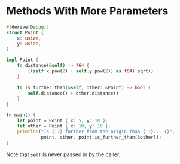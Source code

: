 # Methods With More Parameters

```rust
#[derive(Debug)]
struct Point {
    x: usize,
    y: usize,
}

impl Point {
    fn distance(&self) -> f64 {
        ((self.x.pow(2) + self.y.pow(2)) as f64).sqrt()
    }

    fn is_further_than(&self, other: &Point) -> bool {
        self.distance() > other.distance()
    }
}

fn main() {
    let point = Point { x: 5, y: 10 };
    let other = Point { x: 10, y: 10 };
    println!("Is {:?} further from the origin than {:?}... {}",
             point, other, point.is_further_than(&other));
}
```

Note that `self` is never passed in by the caller.
